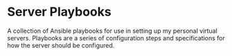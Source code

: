 Server Playbooks
========================

A collection of Ansible playbooks for use in setting up my personal virtual servers.
Playbooks are a series of configuration steps and specifications for how the server
should be configured.
